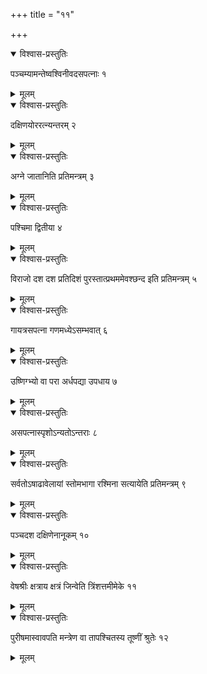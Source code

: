 +++
title = "११"

+++



<details open><summary>विश्वास-प्रस्तुतिः</summary>

पञ्चम्यामन्तेष्वश्विनीवदसपत्नाः १
</details>

<details><summary>मूलम्</summary>

पञ्चम्यामन्तेष्वश्विनीवदसपत्नाः १
</details>


<details open><summary>विश्वास-प्रस्तुतिः</summary>

दक्षिणयोररत्न्यन्तरम् २
</details>

<details><summary>मूलम्</summary>

दक्षिणयोररत्न्यन्तरम् २
</details>


<details open><summary>विश्वास-प्रस्तुतिः</summary>

अग्ने जातानिति प्रतिमन्त्रम् ३
</details>

<details><summary>मूलम्</summary>

अग्ने जातानिति प्रतिमन्त्रम् ३
</details>


<details open><summary>विश्वास-प्रस्तुतिः</summary>

पश्चिमा द्वितीया ४
</details>

<details><summary>मूलम्</summary>

पश्चिमा द्वितीया ४
</details>


<details open><summary>विश्वास-प्रस्तुतिः</summary>

विराजो दश दश प्रतिदिशं पुरस्तात्प्रथममेवश्छन्द इति प्रतिमन्त्रम् ५
</details>

<details><summary>मूलम्</summary>

विराजो दश दश प्रतिदिशं पुरस्तात्प्रथममेवश्छन्द इति प्रतिमन्त्रम् ५
</details>


<details open><summary>विश्वास-प्रस्तुतिः</summary>

गायत्रसपत्ना गणमध्येऽसम्भवात् ६
</details>

<details><summary>मूलम्</summary>

गायत्रसपत्ना गणमध्येऽसम्भवात् ६
</details>


<details open><summary>विश्वास-प्रस्तुतिः</summary>

उष्णिग्भ्यो वा परा अर्धपद्या उपधाय ७
</details>

<details><summary>मूलम्</summary>

उष्णिग्भ्यो वा परा अर्धपद्या उपधाय ७
</details>


<details open><summary>विश्वास-प्रस्तुतिः</summary>

 असपत्नास्पृशोऽन्यतोऽन्तराः ८
</details>

<details><summary>मूलम्</summary>

 असपत्नास्पृशोऽन्यतोऽन्तराः ८
</details>


<details open><summary>विश्वास-प्रस्तुतिः</summary>

सर्वतोऽषाढावेलायां स्तोमभागा रश्मिना सत्यायेति प्रतिमन्त्रम् ९
</details>

<details><summary>मूलम्</summary>

सर्वतोऽषाढावेलायां स्तोमभागा रश्मिना सत्यायेति प्रतिमन्त्रम् ९
</details>


<details open><summary>विश्वास-प्रस्तुतिः</summary>

पञ्चदश दक्षिणेनानूकम् १०
</details>

<details><summary>मूलम्</summary>

पञ्चदश दक्षिणेनानूकम् १०
</details>


<details open><summary>विश्वास-प्रस्तुतिः</summary>

वेषश्रीः क्षत्राय क्षत्रं जिन्वेति त्रिंशत्तमीमेके ११
</details>

<details><summary>मूलम्</summary>

वेषश्रीः क्षत्राय क्षत्रं जिन्वेति त्रिंशत्तमीमेके ११
</details>


<details open><summary>विश्वास-प्रस्तुतिः</summary>

पुरीषमास्वावपति मन्त्रेण वा तापश्चितस्य तूष्णीं श्रुतेः १२
</details>

<details><summary>मूलम्</summary>

पुरीषमास्वावपति मन्त्रेण वा तापश्चितस्य तूष्णीं श्रुतेः १२
</details>

